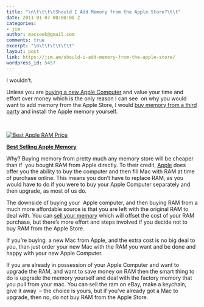 ```yaml
---
title: "\n\t\t\t\tShould I Add Memory from the Apple Store?\t\t"
date: 2011-01-07 00:00:00 Z
categories:
- jim
author: macseek@gmail.com
comments: true
excerpt: "\n\t\t\t\t\t\t"
layout: post
link: https://jim.am/should-i-add-memory-from-the-apple-store/
wordpress_id: 5457
---
```


I wouldn’t.




Unless you are [buying a new Apple Computer](http://www.amazon.com/gp/redirect.html?ie=UTF8&location=http%3A%2F%2Fwww.amazon.com%2Fs%3Fie%3DUTF8%26scn%3D2423158011%26redirect%3Dtrue%26ref_%3Dsr_nr_scat_2423158011_ln%26keywords%3Dapple%2520MacBook%26qid%3D1294419075%26h%3Da9c2cb3e5d8aa23de5c53788c364784e946aaffc%26rh%3Dn%253A2423158011%252Ck%253Aapple%2520MacBook&tag=ramseeker-20&linkCode=ur2&camp=1789&creative=390957) and value your time and effort over money which is the only reason I can see  on why you would want to add memory from the Apple Store, I would [buy memory from a third party](http://www.jim.am) and install the Apple memory yourself.




 




[![Best Apple RAM Price](http://www.jim.am/wp-content/uploads/2011/03/Screen-shot-2011-03-24-at-1.55.27-PM.png)](http://www.amazon.com/gp/product/B001PS9UKW/ref=as_li_ss_tl?ie=UTF8&tag=ramseeker-20&linkCode=as2&camp=1789&creative=390957&creativeASIN=B001PS9UKW)




**[Best Selling Apple Memory](http://www.amazon.com/gp/product/B001PS9UKW/ref=as_li_ss_tl?ie=UTF8&tag=ramseeker-20&linkCode=as2&camp=1789&creative=390957&creativeASIN=B001PS9UKW)**




Why? Buying memory from pretty much any memory store will be cheaper than if  you bought RAM from Apple directly. To their credit, [Apple](http://www.apple.com) does offer you the ability to buy the computer and then fill Mac with RAM at time of purchase online. This means you don’t have to replace RAM, as you would have to do if you were to buy your Apple Computer separately and then upgrade, as most of us do.




The downside of buying your  Apple computer, and then buying RAM from a much more affordable source is that you are left with the original RAM to deal with. You can [sell your memory](http://www.jim.am/where-can-i-sell-old-ram/) which will offset the cost of your RAM purchase, but there’s more effort and steps involved if you decide not to buy RAM from the Apple Store.




If you’re buying  a new Mac from Apple, and the extra cost is no big deal to you, than just order your new Mac with the RAM you want and be done and happy with your new Apple Computer.




If you are already in possession of your Apple Computer and want to upgrade the RAM, and want to save money on RAM then the smart thing to do is upgrade the memory yourself and deal with the factory memory that you pull from your mac. You can sell the ram on eBay, make a keychain, give it away  – the choice is yours, but if you’ve already got a Mac to upgrade, then no, do not buy RAM from the Apple Store.


		
